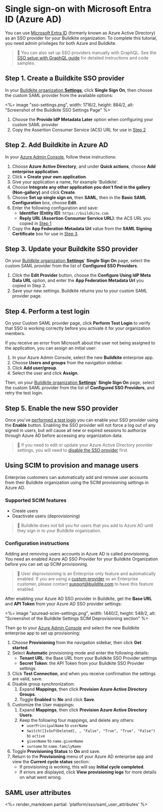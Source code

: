 # Single sign-on with Microsoft Entra ID (Azure AD)

You can use [Microsoft Entra ID](https://www.microsoft.com/en-us/security/business/identity-access/microsoft-entra-id#Overview) (formerly known as Azure Active Directory) as an SSO provider for your Buildkite organization. To complete this tutorial, you need admin privileges for both Azure and Buildkite.

> 📘 You can also set up SSO providers manually with GraphQL.
> See the <a href="/docs/platform/sso/sso-setup-with-graphql">SSO setup with GraphQL guide</a> for detailed instructions and code samples.


## Step 1. Create a Buildkite SSO provider

In your [Buildkite organization **Settings**](https://buildkite.com/organizations/~/settings), click **Single Sign On**, then choose the custom SAML provider from the available options:

<%= image "sso-settings.png", width: 1716/2, height: 884/2, alt: "Screenshot of the Buildkite SSO Settings Page" %>

1. Choose the **Provide IdP Metadata Later** option when configuring your custom SAML provider
2. Copy the Assertion Consumer Service (ACS) URL for use in [Step 2](#step-2-add-buildkite-in-azure-ad)

## Step 2. Add Buildkite in Azure AD

In your [Azure Admin Console](https://portal.azure.com/), follow these instructions:

1. Choose **Azure Active Directory**, and under **Quick actions**, choose **Add enterprise application**.
1. Click **+ Create your own application**.
1. Give your application a name, for example 'Buildkite'.
1. Choose **Integrate any other application you don't find in the gallery (Non-gallery)** and click **Create**.
1. Choose **Set up single sign on**, then **SAML**, then in the **Basic SAML Configuration** box, choose **Edit**.
1. Enter the following configuration and save:
    * **Identifier (Entity ID)**: `https://buildkite.com`
    * **Reply URL (Assertion Consumer Service URL)**: the ACS URL you copied in [Step 1](#step-1-create-a-buildkite-sso-provider)
1. Copy the **App Federation Metadata Url** value from the **SAML Signing Certificate** box for use in [Step 3](#step-3-update-your-buildkite-sso-provider).

## Step 3. Update your Buildkite SSO provider

On your [Buildkite organization **Settings**](https://buildkite.com/organizations/~/settings)' **Single Sign On** page, select the custom SAML provider from the list of **Configured SSO Providers**.

1. Click the **Edit Provider** button, choose the **Configure Using IdP Meta Data URL** option, and enter the **App Federation Metadata Url** you copied in Step 2.
1. Save your new settings. Buildkite returns you to your custom SAML provider page.

## Step 4. Perform a test login

On your Custom SAML provider page, click **Perform Test Login** to verify that SSO is working correctly before you activate it for your organization members.

If you receive an error from Microsoft about the user not being assigned to the application, you can assign an initial user:

1. In your Azure Admin Console, select the new **Buildkite** enterprise app.
1. Choose **Users and groups** from the navigation sidebar.
1. Click **Add user/group**.
1. Select the user and click **Assign**.

Then, on your [Buildkite organization **Settings**](https://buildkite.com/organizations/~/settings)' **Single Sign On** page, select the custom SAML provider from the list of **Configured SSO Providers**, and retry the test login.

## Step 5. Enable the new SSO provider

Once you've [performed a test login](#step-4-perform-a-test-login) you can enable your SSO provider using the **Enable** button. Enabling the SSO provider will not force a log out of any signed in users, but will cause all new or expired sessions to authorize through Azure AD before accessing any organization data.

> 🚧
>If you need to edit or update your Azure Active Directory provider settings, you will need to <a href="/docs/platform/sso#disabling-and-removing-sso">disable the SSO provider</a> first.

## Using SCIM to provision and manage users

Enterprise customers can automatically add and remove user accounts from their Buildkite organization using the SCIM provisioning settings in Azure AD.

### Supported SCIM features

* Create users
* Deactivate users (deprovisioning)

> 📘
> Buildkite does not bill you for users that you add to Azure AD until they sign in to your Buildkite organization.

### Configuration instructions

Adding and removing users accounts in Azure AD is called provisioning. You need an enabled Azure AD SSO Provider for your Buildkite Organization before you can set up SCIM provisioning.

> 📘
> User deprovisioning is an Enterprise only feature and automatically enabled. If you are using a [custom provider](/docs/platform/sso/custom-saml) as an Enterprise customer, please contact support@buildite.com to have this feature enabled.

After enabling your Azure AD SSO provider in Buildkite, get the **Base URL** and **API Token** from your Azure AD SSO provider settings:

<%= image "azuread-scim-settings.png", width: 1440/2, height: 548/2, alt: "Screenshot of the Buildkite Settings SCIM Deprovisioning section" %>

Then go to your [Azure Admin Console](https://portal.azure.com/) and select the new Buildkite enterprise app to set up provisioning:

1. Choose **Provisioning** from the navigation sidebar, then click **Get started**.
1. Select **Automatic** provisioning mode and enter the following details:
    * **Tenant URL**: the Base URL from your Buildkite SSO Provider settings
    * **Secret Token**: the API Token from your Buildkite SSO Provider settings
1. Click **Test Connection**, and when you receive confirmation the settings are valid, save.
1. Disable group synchronization:
    1. Expand **Mappings**, then click **Provision Azure Active Directory Groups**.
    1. Toggle **Enabled** to **No** and click **Save**.
1. Customize the User mappings:
    1. Expand **Mappings**, then click **Provision Azure Active Directory Users**.
    1. Keep the following four mappings, and delete any others:
        - `userPrincipalName` to `userName`
        - `Switch([IsSoftDeleted], , "False", "True", "True", "False")` to `active`
        - `givenName` to `name.givenName`
        - `surname` to `name.familyName`
1. Toggle **Provisioning Status** to **On** and save.
1. Return to the **Provisioning** menu of your Azure AD enterprise app and view the **Current cycle status** section:
    * If provisioning is working, this will say **Initial cycle completed**.
    * If errors are displayed, click **View provisioning logs** for more details on what went wrong.

## SAML user attributes

<%= render_markdown partial: 'platform/sso/saml_user_attributes' %>
